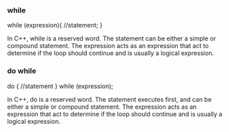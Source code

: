 ### while
while (expression){
  //statement;
}

In C++, while is a reserved word. The statement can be either a simple or compound statement. The expression acts as an expression that act to determine if the loop should continue and is usually a logical expression.

### do while
do {
  //statement
}
while (expression);

In C++, do is a reserved word. The statement executes first, and can be either a simple or compound statement. The expression acts as an expression that act to determine if the loop should continue and is usually a logical expression.
